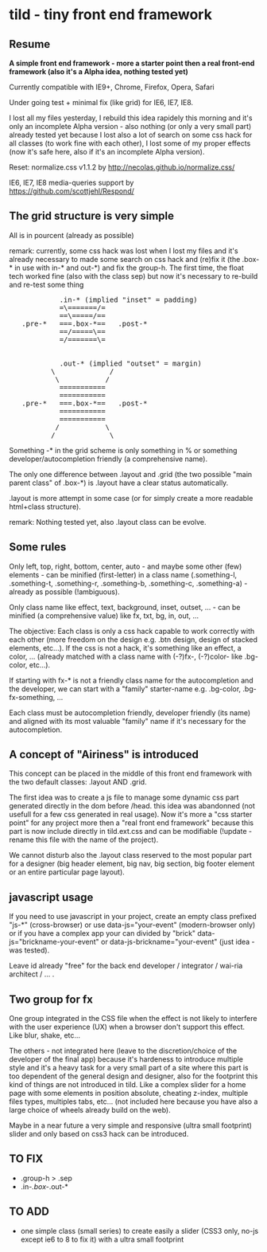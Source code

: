 tild - tiny front end framework
===============================

Resume
------

**A simple front end framework - more a starter point then a real front-end framework (also it's a Alpha idea, nothing tested yet)**

Currently compatible with IE9+, Chrome, Firefox, Opera, Safari

Under going test + minimal fix (like grid) for IE6, IE7, IE8.

I lost all my files yesterday, I rebuild this idea rapidely this morning and it's only an incomplete Alpha version - also nothing (or only a very small part) already tested yet because I lost also a lot of search on some css hack for all classes (to work fine with each other), I lost some of my proper effects (now it's safe here, also if it's an incomplete Alpha version).

Reset: normalize.css v1.1.2 by http://necolas.github.io/normalize.css/

IE6, IE7, IE8 media-queries support by https://github.com/scottjehl/Respond/

The grid structure is very simple
---------------------------------

All is in pourcent (already as possible) 

remark: currently, some css hack was lost when I lost my files and it's already necessary to made some search on css hack and (re)fix it (the .box-* in use with in-* and out-*) and fix the group-h. The first time, the float tech worked fine (also with the class sep) but now it's necessary to re-build and re-test some thing

<pre>
            .in-* (implied "inset" = padding)
            =\=======/=
            ==\=====/==
   .pre-*   ===.box-*==   .post-*
            ==/=====\==
            =/=======\=


            .out-* (implied "outset" = margin)
          \             / 
           \           /
            ===========
            ===========
   .pre-*   ===.box-*==   .post-*
            ===========
            ===========
           /           \
          /             \
</pre>

Something -* in the grid scheme is only something in % or something developer/autocompletion friendly (a comprehensive name).

The only one difference between .layout and .grid (the two possible "main parent class" of .box-*) is .layout have a clear status automatically.

.layout is more attempt in some case (or for simply create a more readable html+class structure). 

remark: Nothing tested yet, also .layout class can be evolve.

Some rules
----------

Only left, top, right, bottom, center, auto - and maybe some other (few) elements - can be minified (first-letter) in a class name (.something-l, .something-t, .something-r, .something-b, .something-c, .something-a) - already as possible (!ambiguous).

Only class name like effect, text, background, inset, outset, ... - can be minified (a comprehensive value) like fx, txt, bg, in, out, ...

The objective: Each class is only a css hack capable to work correctly with each other (more freedom on the design e.g. .btn design, design of stacked elements, etc...). If the css is not a hack, it's something like an effect, a color, ... (already matched with a class name with (-?)fx-, (-?)color- like .bg-color, etc...). 

If starting with fx-* is not a friendly class name for the autocompletion and the developer, we can start with a "family" starter-name e.g. .bg-color, .bg-fx-something, ...

Each class must be autocompletion friendly, developer friendly (its name) and aligned with its most valuable "family" name if it's necessary for the autocompletion.

A concept of "Airiness" is introduced
-------------------------------------

This concept can be placed in the middle of this front end framework with the two default classes: .layout AND .grid.

The first idea was to create a js file to manage some dynamic css part generated directly in the dom before /head. this idea was abandonned (not usefull for a few css generated in real usage). Now it's more a "css starter point" for any project more then a "real front end framework" because this part is now include directly in tild.ext.css and can be modifiable (!update - rename this file with the name of the project).

We cannot disturb also the .layout class reserved to the most popular part for a designer (big header element, big nav, big section, big footer element or an entire particular page layout).

javascript usage
----------------

If you need to use javascript in your project, create an empty class prefixed "js-*" (cross-browser) or use data-js="your-event" (modern-browser only) or if you have a complex app your can divided by "brick" data-js="brickname-your-event" or data-js-brickname="your-event" (just idea - was tested).

Leave id already "free" for the back end developer / integrator / wai-ria architect / ... .

Two group for fx
----------------

One group integrated in the CSS file when the effect is not likely to interfere with the user experience (UX) when a browser don't support this effect. Like blur, shake, etc...

The others - not integrated here (leave to the discretion/choice of the developer of the final app) because it's hardeness to introduce multiple style and it's a heavy task for a very small part of a site where this part is too dependent of the general design and designer, also for the footprint this kind of things are not introduced in tild. Like a complex slider for a home page with some elements in position absolute, cheating z-index, multiple files types, multiples tabs, etc... (not included here because you have also a large choice of wheels already build on the web). 

Maybe in a near future a very simple and responsive (ultra small footprint) slider and only based on css3 hack can be introduced.

TO FIX
------

- .group-h > .sep
- .in-*.box-*.out-*

TO ADD
------

- one simple class (small series) to create easily a slider (CSS3 only, no-js except ie6 to 8 to fix it) with a ultra small footprint
